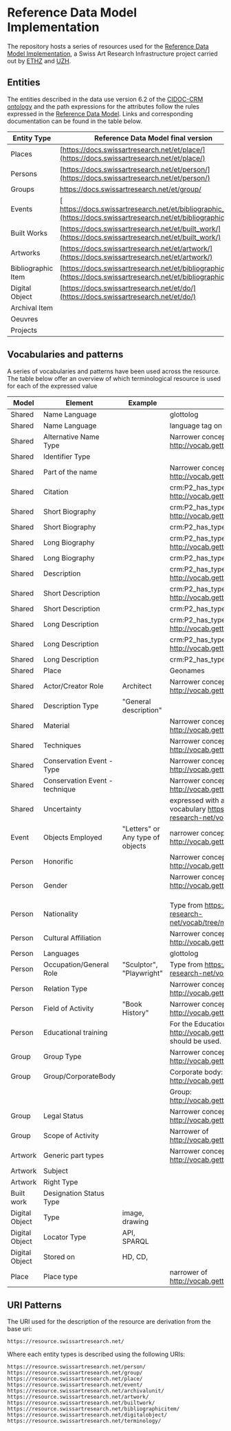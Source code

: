# Reference Data Model Implementation

The repository hosts a series of resources used for the [Reference Data Model Implementation](http://rds-dev.swissartresearch.net), a Swiss Art Research Infrastructure project carried out by [ETHZ](https://ethz.ch/en.html) and [UZH](http://uzh.ch/en.html).  

## Entities  

The entities described in the data use version 6.2 of the [CIDOC-CRM ontology](http://www.cidoc-crm.org) and the path expressions for the attributes follow the rules expressed in the [Reference Data Model](https://docs.swissartresearch.net/instruction/).  Links and corresponding documentation can be found in the table below.

| Entity Type        	| Reference Data Model final version                       	|
|--------------------	|----------------------------------------------------------	|
| Places             	| [https://docs.swissartresearch.net/et/place/](https://docs.swissartresearch.net/et/place/)              	|
| Persons            	| [https://docs.swissartresearch.net/et/person/](https://docs.swissartresearch.net/et/person/)             	|
| Groups             	| [https://docs.swissartresearch.net/et/group/ ](https://docs.swissartresearch.net/et/group/)             	|
| Events             	|[ https://docs.swissartresearch.net/et/bibliographic_item/](https://docs.swissartresearch.net/et/bibliographic_item/) 	|
| Built Works        	| [https://docs.swissartresearch.net/et/built_work/](https://docs.swissartresearch.net/et/built_work/)         	|
| Artworks           	| [https://docs.swissartresearch.net/et/artwork/](https://docs.swissartresearch.net/et/artwork/)            	|
| Bibliographic Item 	| [https://docs.swissartresearch.net/et/bibliographic_item/](https://docs.swissartresearch.net/et/bibliographic_item/) 	|
| Digital Object     	| [https://docs.swissartresearch.net/et/do/](https://docs.swissartresearch.net/et/do/)                 	|
| Archival Item      	|                                                          	|
| Oeuvres            	|                                                          	|
| Projects           	|                                                          	|


   
    
## Vocabularies and patterns

A series of vocabularies and patterns have been used across the resource. The table below offer an overview of which terminological resource is used for each of the expressed value


| ﻿Model          	| Element                        	| Example                          	| Authority                                                                                 	|
|----------------	|--------------------------------	|----------------------------------	|-------------------------------------------------------------------------------------------	|
| Shared         	| Name Language                  	|                                  	| glottolog                                                                                 	|
| Shared         	| Name Language                  	|                                  	| language tag on the label                                                                 	|
| Shared         	| Alternative Name Type          	|                                  	| Narrower concepts of <http://vocab.getty.edu/aat/300404653>                                 	|
| Shared         	| Identifier Type                	|                                  	|                                                                                           	|
| Shared         	| Part of the name               	|                                  	| Narrower concepts of <http://vocab.getty.edu/aat/300404653>                                 	|
| Shared         	| Citation                       	|                                  	| crm:P2_has_type <http://vocab.getty.edu/aat/300311705>                                    	|
| Shared         	| Short Biography                	|                                  	| crm:P2_has_type <http://vocab.getty.edu/aat/300055908>                                    	|
| Shared         	| Short Biography                	|                                  	| crm:P2_has_type "Short Biography"                                                         	|
| Shared         	| Long Biography                 	|                                  	| crm:P2_has_type <http://vocab.getty.edu/aat/300055908>                                    	|
| Shared         	| Long Biography                 	|                                  	| crm:P2_has_type "Long Biography"                                                          	|
| Shared         	| Description                    	|                                  	| crm:P2_has_type <http://vocab.getty.edu/aat/300411780>                                    	|
| Shared         	| Short Description              	|                                  	| crm:P2_has_type <http://vocab.getty.edu/aat/300411780>                                    	|
| Shared         	| Short Description              	|                                  	| crm:P2_has_type "Short Description"                                                       	|
| Shared         	| Long Description               	|                                  	| crm:P2_has_type <http://vocab.getty.edu/aat/300411780>                                    	|
| Shared         	| Long Description               	|                                  	| crm:P2_has_type <http://vocab.getty.edu/aat/300055908>                                    	|
| Shared         	| Long Description               	|                                  	| crm:P2_has_type "Long Description"                                                        	|
| Shared         	| Place                          	|                                  	| Geonames                                                                                  	|
| Shared         	| Actor/Creator Role             	| Architect                        	| Narrower concepts of <http://vocab.getty.edu/aat/300024979>                                 	|
| Shared         	| Description Type               	| "General description"            	|                                                                                           	|
| Shared         	| Material                       	|                                  	| Narrower concepts of <http://vocab.getty.edu/page/aat/300010358>                            	|
| Shared         	| Techniques                     	|                                  	| Narrower concepts of <http://vocab.getty.edu/aat/300053003>                                 	|
| Shared         	| Conservation Event - Type      	|                                  	| Narrower concepts of <http://vocab.getty.edu/aat/300053003>                                 	|
| Shared         	| Conservation Event - technique 	|                                  	| Narrower concepts of <http://vocab.getty.edu/aat/300053003>                                 	|
| Shared         	| Uncertainty               	|                                  	| expressed with a type from the uncertainty vocabulary <https://github.com/swiss-art-research-net/vocab/tree/master/uncertainty>                                    	|
| Event          	| Objects Employed               	| "Letters" or Any type of objects 	| narrower concepts of <http://vocab.getty.edu/aat/300230425> ?                               	|
| Person         	| Honorific                      	|                                  	| Narrower concepts of <http://vocab.getty.edu/page/aat/300417193>                            	|
| Person         	| Gender                         	|                                  	| Narrower concepts of <http://vocab.getty.edu/page/aat/300055146>          ~~‌~~                  	|
| Person         	| Nationality                    	|                                  	| Type from  <https://github.com/swiss-art-research-net/vocab/tree/master/nationalities>                                	|
| Person         	| Cultural Affiliation           	|                                  	| Narrower concepts of <http://vocab.getty.edu/aat/300111079>                                 	|
| Person         	| Languages                      	|                                  	| glottolog                                                                                 	|
| Person         	| Occupation/General Role        	| "Sculptor", "Playwright"         	| Type from  <https://github.com/swiss-art-research-net/vocab/tree/master/occupation>                                 	|
| Person         	| Relation Type                  	|                                  	| Narrower concepts of <http://vocab.getty.edu/aat/300024979>                                 	|
| Person         	| Field of Activity              	| "Book History"                   	| Narrower concepts of <http://vocab.getty.edu/aat/300054134>                                 	|
| Person         	| Educational training           	|                                  	| For the Education E55 Type the URI <http://vocab.getty.edu/aat/300054360> should be used. 	|
| Group          	| Group Type                     	|                                  	| Narrower concepts of <http://vocab.getty.edu/aat/300025948>                                 	|
| Group          	| Group/CorporateBody            	|                                  	| Corporate body: <http://vocab.getty.edu/aat/300386361>                                      	|
|                	|                                	|                                  	| Group: <http://vocab.getty.edu/aat/300025948>                                               	|
| Group          	| Legal Status                   	|                                  	| Narrower concepts of <http://vocab.getty.edu/aat/300025948>                                 	|
| Group          	| Scope of Activity              	|                                  	| Narrower of <http://vocab.getty.edu/aat/300256408>                                          	|
| Artwork        	| Generic part types             	|                                  	| Narrower concepts of <http://vocab.getty.edu/aat/300241583>                                 	|
| Artwork        	| Subject                        	|                                  	|                                                                                           	|
| Artwork        	| Right Type                     	|                                  	|                                                                                           	|
| Built work     	| Designation Status Type        	|                                  	|                                                                                           	|
| Digital Object 	| Type                           	| image, drawing                   	|                                                                                           	|
| Digital Object 	| Locator Type                   	| API, SPARQL                      	|                                                                                           	|
| Digital Object 	| Stored on                      	| HD, CD,                          	|                                                                                           	|
| Place          	| Place type                     	|                                  	| narrower of <http://vocab.getty.edu/aat/300008407>                                          	|

## URI Patterns

The URI used for the description of the resource are derivation from the base uri:

	https://resource.swissartresearch.net/  

Where each entity types is described using the following URIs:

	https://resource.swissartresearch.net/person/
	https://resource.swissartresearch.net/group/
	https://resource.swissartresearch.net/place/
	https://resource.swissartresearch.net/event/
	https://resource.swissartresearch.net/archivalunit/
	https://resource.swissartresearch.net/artwork/
	https://resource.swissartresearch.net/builtwork/
	https://resource.swissartresearch.net/bibliographicitem/
	https://resource.swissartresearch.net/digitalobject/
	https://resource.swissartresearch.net/terminology/
